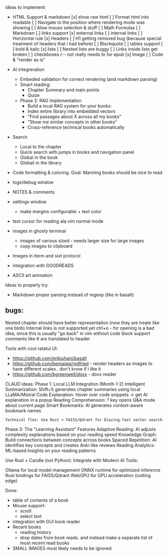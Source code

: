 ideas to implement:
 - HTML Support & markdown
     [x] show raw html
         [ ] Format html into readable
         [ ] Navigate to the position where rendering mode was showing
         [ ] Alow mouse selection & stuff
     [ ] Math Formulas
     [ ] Markdown
         [.] links support 
             [x] external links
             [ ] internal links
         [ ] Horizontal rule
         [x] Headers
           [ ] H1 getting removed bug  (because special treatment of headers that i had before)
         [ ] Blockquote
         [ ] tables support
         [ ] bold & italic 
         [x] lists
           [ ] Nested lists are buggy
           [ ] Links inside lists get broken
         [ ] checkboxes /-- not really needs to for epub
         [x] Image
         [ ] Code & "render as is"
 - AI integreration
     - Embeded validation for correct rendering (and markdown parsing) 
     - Smart reading: 
         - Chapter Summary and main points
         - Quize
     - Phase 2: RAG Implementation 
         - Build a local RAG system for your books:
         - Index entire library into embedded vectors
         - "Find passages about X across all my books"
         - "Show me similar concepts in other books"
         - Cross-reference technical books automatically
    
 - Search
     - Local to the chapter
     - Quick search with jumps in books and navigation panel
     - Global in the book
     - Globali in the library
 - Code formatting & coloring. Goal: Manning books should be nice to read
 - logs/debug window
 - NOTES & comments
 - settings window
     - make margins configurable + text color 
 - text cursor for reading ala vim normal mode

 - images in ghosty terminal
     - images of various sized - needs larger size for large images
     - copy images to clipboard
 - Images in iterm and sixt protocol
 - integration with GOODREADS
 - ASCII art animation

Ideas to properly try:
 - Markdown proper parsing instead of regexp (like in basalt)


bugs: 
---------------------
Nested chapter should have better representation (now they are treate like one blob) 
Internal links is not supported yet
ctrl+o - for opening is a bad idea, since this is usually "go back" in vim
without code block support comments like # are translated to header



Tools with cool ratatui UI: 
- https://github.com/erikjuhani/basalt
- https://github.com/benjajaja/mdfried  - render headers as images to have different scales.. don't know if i like it
- https://github.com/bgreenwell/doxx - docx reader



CLAUD ideas:
Phase 1: Local LLM Integration (Month 1-2)
    Intelligent Summarization: Shift+S generates chapter summaries using local LLaMA/Mistral
    Code Explanation: Hover over code snippets → get AI explanation in a popup
    Reading Comprehension: ? key opens Q&A mode about current page
    Smart Bookmarks: AI generates context-aware bookmark names


    Technical flex: Use Rust + FAISS/Qdrant for blazing-fast vector search

Phase 3: The "Learning Assistant" Features
    Adaptive Reading: AI adjusts complexity explanations based on your reading speed
    Knowledge Graph: Build connections between concepts across books
    Spaced Repetition: AI identifies key concepts and creates Anki-like reviews
    Reading Analytics: ML-based insights on your reading patterns

Use Rust + Candle (not Python):
Integrate with Modern AI Tools:

Ollama for local model management
ONNX runtime for optimized inference
Rust bindings for FAISS/Qdrant
WebGPU for GPU acceleration (cutting edge)

Done:
 - table of contents of a book
 - Mouse support: 
   - scroll
   - select text
 - integration with GUI book reader 
 - Recent books
     - reading history
     - drop dates from book reads. and instead make a separate list of most recent read books
 - SMALL IMAGES most likely needs to be ignored. 
